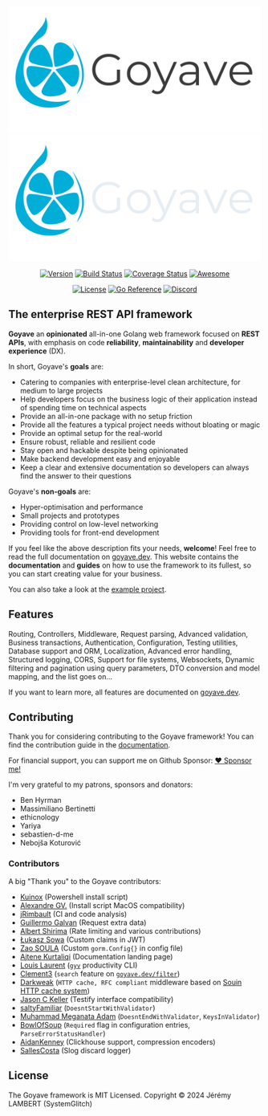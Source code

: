 <p align="center">
    <img src="./resources/img/logo/goyave_banner.png#gh-light-mode-only" alt="Goyave Logo" width="550"/>
    <img src="./resources/img/logo/goyave_banner_dark.png#gh-dark-mode-only" alt="Goyave Logo" width="550"/>
</p>

<p align="center">
    <a href="https://github.com/go-goyave/goyave/releases"><img src="https://img.shields.io/github/v/release/go-goyave/goyave?include_prereleases" alt="Version"/></a>
    <a href="https://github.com/go-goyave/goyave/actions"><img src="https://github.com/go-goyave/goyave/workflows/CI/badge.svg" alt="Build Status"/></a>
    <a href="https://coveralls.io/github/go-goyave/goyave?branch=master"><img src="https://coveralls.io/repos/github/go-goyave/goyave/badge.svg" alt="Coverage Status"/></a>
    <a href="https://github.com/avelino/awesome-go"><img src="https://awesome.re/mentioned-badge.svg" alt="Awesome"/></a>
</p>

<p align="center">
    <a href="https://github.com/go-goyave/goyave/blob/master/LICENSE"><img src="https://img.shields.io/dub/l/vibe-d.svg" alt="License"/></a>
    <a href="https://pkg.go.dev/goyave.dev/goyave/v5"><img src="https://pkg.go.dev/badge/goyave.dev/goyave/v5.svg" alt="Go Reference"></a>
    <a href="https://discord.gg/mfemDMc"><img src="https://img.shields.io/discord/744264895209537617?logo=discord" alt="Discord"/></a>
</p>

## The enterprise REST API framework

**Goyave** an **opinionated** all-in-one Golang web framework focused on **REST APIs**, with emphasis on code **reliability**, **maintainability** and **developer experience** (DX).

In short, Goyave's **goals** are:
- Catering to companies with enterprise-level clean architecture, for medium to large projects
- Help developers focus on the business logic of their application instead of spending time on technical aspects
- Provide an all-in-one package with no setup friction
- Provide all the features a typical project needs without bloating or magic
- Provide an optimal setup for the real-world
- Ensure robust, reliable and resilient code 
- Stay open and hackable despite being opinionated
- Make backend development easy and enjoyable
- Keep a clear and extensive documentation so developers can always find the answer to their questions

Goyave's **non-goals** are:
- Hyper-optimisation and performance
- Small projects and prototypes
- Providing control on low-level networking
- Providing tools for front-end development

If you feel like the above description fits your needs, **welcome**! Feel free to read the full documentation on [goyave.dev](https://goyave.dev/). This website contains the **documentation** and **guides** on how to use the framework to its fullest, so you can start creating value for your business.

You can also take a look at the [example project](https://github.com/go-goyave/goyave-blog-example).

## Features

Routing, Controllers, Middleware, Request parsing, Advanced validation, Business transactions, Authentication, Configuration, Testing utilities, Database support and ORM, Localization, Advanced error handling, Structured logging, CORS, Support for file systems, Websockets, Dynamic filtering and pagination using query parameters, DTO conversion and model mapping, and the list goes on...

If you want to learn more, all features are documented on [goyave.dev](https://goyave.dev/). 

## Contributing

Thank you for considering contributing to the Goyave framework! You can find the contribution guide in the [documentation](https://goyave.dev/contributing.html).

For financial support, you can support me on Github Sponsor: [❤ Sponsor me!](https://github.com/sponsors/System-Glitch)

I'm very grateful to my patrons, sponsors and donators:

- Ben Hyrman
- Massimiliano Bertinetti
- ethicnology
- Yariya
- sebastien-d-me
- Nebojša Koturović

### Contributors

A big "Thank you" to the Goyave contributors:

- [Kuinox](https://github.com/Kuinox) (Powershell install script)
- [Alexandre GV.](https://github.com/alexandregv) (Install script MacOS compatibility)
- [jRimbault](https://github.com/jRimbault) (CI and code analysis)
- [Guillermo Galvan](https://github.com/gmgalvan) (Request extra data)
- [Albert Shirima](https://github.com/agbaraka) (Rate limiting and various contributions)
- [Łukasz Sowa](https://github.com/Morishiri) (Custom claims in JWT)
- [Zao SOULA](https://github.com/zaosoula) (Custom `gorm.Config{}` in config file)
- [Ajtene Kurtaliqi](https://github.com/akurtaliqi) (Documentation landing page)
- [Louis Laurent](https://github.com/ulphidius) ([`gyv`](https://github.com/go-goyave/gyv) productivity CLI)
- [Clement3](https://github.com/Clement3) (`search` feature on [`goyave.dev/filter`](https://github.com/go-goyave/filter))
- [Darkweak](https://github.com/darkweak) (`HTTP cache, RFC compliant` middleware based on [Souin HTTP cache system](https://github.com/darkweak/souin))
- [Jason C Keller](https://github.com/imuni4fun) (Testify interface compatibility)
- [saltyFamiliar](https://github.com/saltyFamiliar) (`DoesntStartWithValidator`)
- [Muhammad Meganata Adam](https://github.com/bangadam) (`DoesntEndWithValidator`, `KeysInValidator`)
- [BowlOfSoup](https://github.com/BowlOfSoup) (`Required` flag in configuration entries, `ParseErrorStatusHandler`)
- [AidanKenney](https://github.com/AidanKenney) (Clickhouse support, compression encoders)
- [SallesCosta](https://github.com/SallesCosta) (Slog discard logger)

## License

The Goyave framework is MIT Licensed. Copyright © 2024 Jérémy LAMBERT (SystemGlitch) 
